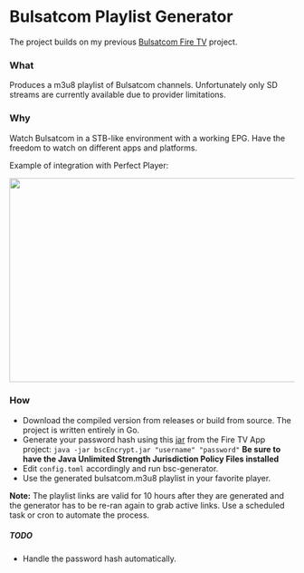 # Bulsatcom Playlist Generator

The project builds on my previous [Bulsatcom Fire TV](https://github.com/sgloutnikov/bulsatcom-firetv) project. 


### What
Produces a m3u8 playlist of Bulsatcom channels. Unfortunately only SD streams are currently available due to provider limitations.

### Why
Watch Bulsatcom in a STB-like environment with a working EPG. Have the freedom to watch on different apps and platforms.

Example of integration with Perfect Player:

<img src="https://github.com/sgloutnikov/bulsatcom-playlist-generator/raw/master/pp.jpg" alt="" width="640" height="360">

### How

* Download the compiled version from releases or build from source. The project is written entirely in Go.
* Generate your password hash using this [jar](https://github.com/sgloutnikov/bulsatcom-firetv/raw/master/bscEncrypt.jar) from
the Fire TV App project: `java -jar bscEncrypt.jar "username" "password"` **Be sure to have the Java Unlimited Strength Jurisdiction Policy Files installed**
* Edit `config.toml` accordingly and run bsc-generator.
* Use the generated bulsatcom.m3u8 playlist in your favorite player.

**Note:** The playlist links are valid for 10 hours after they are generated and the generator has to be re-ran again to grab active links. Use a scheduled task or cron to automate the process.


##### TODO
* Handle the password hash automatically.
